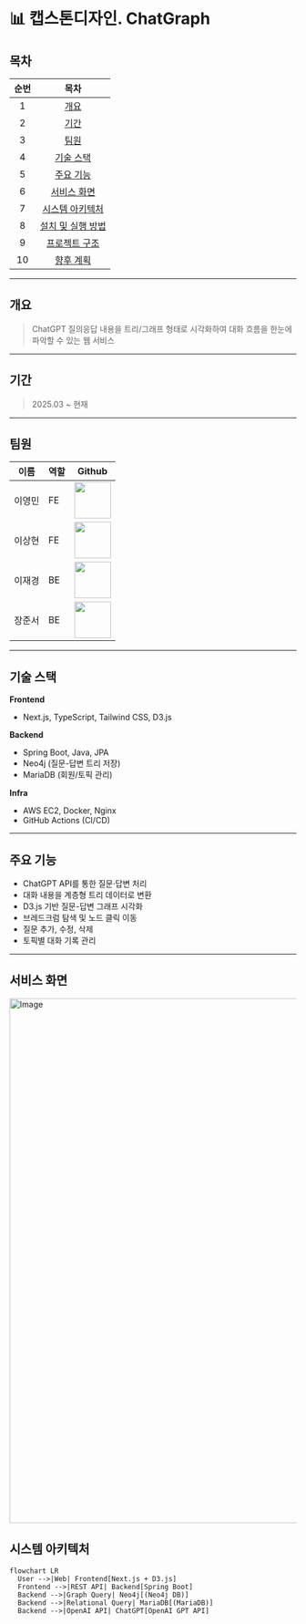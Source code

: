 # 📊 캡스톤디자인. ChatGraph

## 목차
| 순번 | 목차 |
|:--:|:--:|
| 1 | [개요](#개요) |
| 2 | [기간](#기간) |
| 3 | [팀원](#팀원) |
| 4 | [기술 스택](#기술-스택) |
| 5 | [주요 기능](#주요-기능) |
| 6 | [서비스 화면](#서비스-화면) |
| 7 | [시스템 아키텍처](#시스템-아키텍처) |
| 8 | [설치 및 실행 방법](#설치-및-실행-방법) |
| 9 | [프로젝트 구조](#프로젝트-구조) |
| 10| [향후 계획](#향후-계획) |

---

## 개요
> ChatGPT 질의응답 내용을 트리/그래프 형태로 시각화하여 대화 흐름을 한눈에 파악할 수 있는 웹 서비스

---

## 기간
> 2025.03 ~ 현재

---

## 팀원
| 이름 | 역할 | Github |
|------|------|--------|
| 이영민 | FE | <a href="https://github.com/E0min"><img src="https://avatars.githubusercontent.com/u/59902527?v=4" width="64"></a> |
| 이상현 | FE | <a href="https://github.com/SangHyun01"><img src="https://avatars.githubusercontent.com/u/143057125?v=4" width="64"></a> |
| 이재경 | BE | <a href="https://github.com/jkli51"><img src="https://avatars.githubusercontent.com/u/104336147?v=4" width="64"></a> |
| 장준서 | BE | <a href="https://github.com/jun562"><img src="https://avatars.githubusercontent.com/u/37623843?v=4" width="64"></a> |

---

## 기술 스택
**Frontend**
- Next.js, TypeScript, Tailwind CSS, D3.js

**Backend**
- Spring Boot, Java, JPA
- Neo4j (질문-답변 트리 저장)
- MariaDB (회원/토픽 관리)

**Infra**
- AWS EC2, Docker, Nginx
- GitHub Actions (CI/CD)

---

## 주요 기능
- ChatGPT API를 통한 질문·답변 처리
- 대화 내용을 계층형 트리 데이터로 변환
- D3.js 기반 질문-답변 그래프 시각화
- 브레드크럼 탐색 및 노드 클릭 이동
- 질문 추가, 수정, 삭제
- 토픽별 대화 기록 관리

---

## 서비스 화면
<img width="1568" height="921" alt="Image" src="https://github.com/user-attachments/assets/b3f3f9d1-ce88-4441-8dd1-5f2a0581cee8" />

## 시스템 아키텍처
```mermaid
flowchart LR
  User -->|Web| Frontend[Next.js + D3.js]
  Frontend -->|REST API| Backend[Spring Boot]
  Backend -->|Graph Query| Neo4j[(Neo4j DB)]
  Backend -->|Relational Query| MariaDB[(MariaDB)]
  Backend -->|OpenAI API| ChatGPT[OpenAI GPT API]

